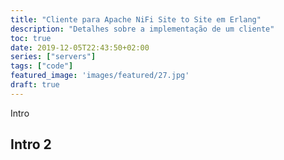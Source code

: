 ```yaml
---
title: "Cliente para Apache NiFi Site to Site em Erlang"
description: "Detalhes sobre a implementação de um cliente"
toc: true
date: 2019-12-05T22:43:50+02:00
series: ["servers"] 
tags: ["code"]
featured_image: 'images/featured/27.jpg'
draft: true
---
```


Intro

## Intro 2

